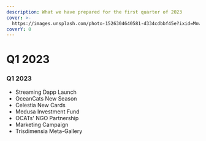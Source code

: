 ```yaml
---
description: What we have prepared for the first quarter of 2023
cover: >-
  https://images.unsplash.com/photo-1526304640581-d334cdbbf45e?ixid=MnwxMjA3fDB8MHxwaG90by1wYWdlfHx8fGVufDB8fHx8&ixlib=rb-1.2.1&auto=format&fit=crop&w=2970&q=80
coverY: 0
---
```


# Q1 2023

### Q1 2023

* Streaming Dapp Launch
* &#x20;OceanCats New Season
* Celestia New Cards
* Medusa Investment Fund
* OCATs' NGO Partnership
* Marketing Campaign
* Trisdimensia Meta-Gallery

###

